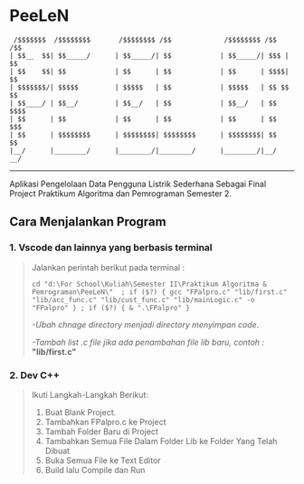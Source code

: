 # **PeeLeN**

```
 /$$$$$$$  /$$$$$$$$       /$$$$$$$$ /$$             /$$$$$$$$ /$$   /$$  
| $$__  $$| $$_____/      | $$_____/| $$            | $$_____/| $$$ | $$  
| $$    $$| $$            | $$      | $$            | $$      | $$$$| $$  
| $$$$$$$/| $$$$$         | $$$$$   | $$            | $$$$$   | $$ $$ $$  
| $$____/ | $$__/         | $$__/   | $$            | $$__/   | $$  $$$$  
| $$      | $$            | $$      | $$            | $$      | $$   $$$  
| $$      | $$$$$$$$      | $$$$$$$$| $$$$$$$$      | $$$$$$$$| $$    $$  
|__/      |________/      |________/|________/      |________/|__/   __/  
```

---
Aplikasi Pengelolaan Data Pengguna Listrik Sederhana Sebagai Final Project Praktikum Algoritma dan Pemrograman Semester 2.

## **Cara Menjalankan Program**

### 1. Vscode dan lainnya yang berbasis terminal

>Jalankan perintah berikut pada terminal :
>
>```
>cd "d:\For School\Kuliah\Semester II\Praktikum Algoritma & Pemrograman\PeeLeN\"  ; if ($?) { gcc "FPalpro.c" "lib/first.c" "lib/acc_func.c" "lib/cust_func.c" "lib/mainLogic.c" -o "FPalpro" } ; if ($?) { & ".\FPalpro" }
>```
>
>*-Ubah chnage directory menjadi directory menyimpan code.*
>
>*-Tambah list .c file jika ada penambahan file lib baru, contoh :* **"lib/first.c"**  

### 2. Dev C++
>Ikuti Langkah-Langkah Berikut:
>
>1. Buat Blank Project.
>2. Tambahkan FPalpro.c ke Project
>3. Tambah Folder Baru di Project
>4. Tambahkan Semua File Dalam Folder Lib ke Folder Yang Telah Dibuat
>5. Buka Semua File ke Text Editor
>6. Build lalu Compile dan Run 